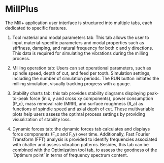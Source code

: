 # MillPlus
The Mill+ application user interface is structured into multiple tabs, each dedicated to specific features.

1. Tool material and modal parameters tab: This tab allows the user to input material-specific parameters and modal properties such as stiffness, damping, and natural frequency for both x and y directions. This data is required for simulating the vibrations during the milling process.

2. Milling operation tab:  Users can set operational parameters, such as spindle speed, depth of cut, and feed per tooth. Simulation settings, including the number of simulation periods. The RUN button initiates the milling simulation, visually tracking progress with a gauge.

3. Stability charts tab: this tab provides stability diagrams displaying peak-to-peak force (in x, y and cross xy components), power consumption (P_c), mass removal rate (MRR), and surface roughness (R_a) as functions of spindle speed and axial depth of cut. These multivariable plots help users assess the optimal process settings by providing visualization of stability loss.

4. Dynamic forces tab: the dynamic forces tab calculates and displays force components (F_x and F_y) over time. Additionally, Fast Fourier Transform (FFT) analysis is provided to identify frequencies associated with chatter and assess vibration patterns. Besides, this tab can be combined with the Optimization tool tab, to assess the goodness of the ‘Optimum point’ in terms of frequency spectrum content.
